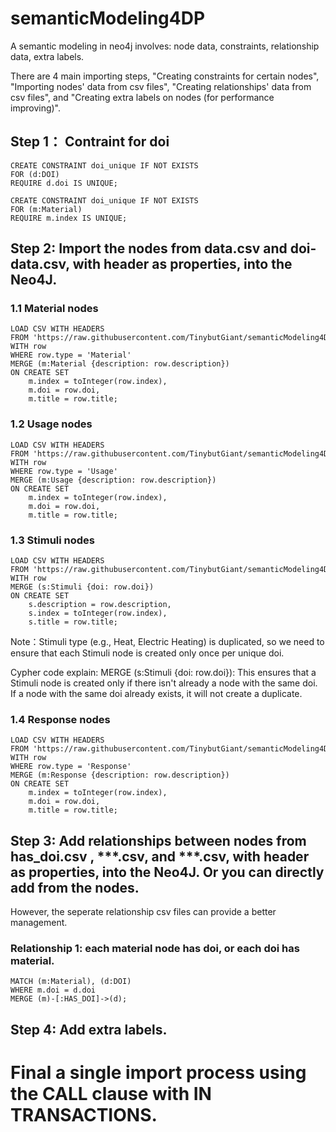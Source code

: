 # semanticModeling4DP
A semantic modeling in neo4j involves: node data, constraints, relationship data, extra labels.

There are 4 main importing steps, "Creating constraints for certain nodes", "Importing nodes' data from csv files", "Creating relationships' data from csv files", and "Creating extra labels on nodes (for performance improving)".

## Step 1： Contraint for doi
```	
CREATE CONSTRAINT doi_unique IF NOT EXISTS
FOR (d:DOI)
REQUIRE d.doi IS UNIQUE;

CREATE CONSTRAINT doi_unique IF NOT EXISTS
FOR (m:Material)
REQUIRE m.index IS UNIQUE;
```

## Step 2: Import the nodes from data.csv and doi-data.csv, with header as properties, into the Neo4J.

### 1.1 Material nodes
```
LOAD CSV WITH HEADERS 
FROM 'https://raw.githubusercontent.com/TinybutGiant/semanticModeling4DP/main/data.csv' AS row
WITH row
WHERE row.type = 'Material'
MERGE (m:Material {description: row.description})
ON CREATE SET 
	m.index = toInteger(row.index), 
	m.doi = row.doi, 
	m.title = row.title;
```
### 1.2 Usage nodes
```
LOAD CSV WITH HEADERS 
FROM 'https://raw.githubusercontent.com/TinybutGiant/semanticModeling4DP/main/data.csv' AS row
WITH row
WHERE row.type = 'Usage'
MERGE (m:Usage {description: row.description})
ON CREATE SET 
	m.index = toInteger(row.index), 
	m.doi = row.doi, 
	m.title = row.title;
```
### 1.3 Stimuli nodes
```
LOAD CSV WITH HEADERS 
FROM 'https://raw.githubusercontent.com/TinybutGiant/semanticModeling4DP/main/data.csv' AS row
WITH row
MERGE (s:Stimuli {doi: row.doi})
ON CREATE SET 
	s.description = row.description,  
	s.index = toInteger(row.index),  
	s.title = row.title;        
```
Note：Stimuli type (e.g., Heat, Electric Heating) is duplicated, so we need to ensure that each Stimuli node is created only once per unique doi.

Cypher code explain: MERGE (s:Stimuli {doi: row.doi}): This ensures that a Stimuli node is created only if there isn't already a node with the same doi. If a node with the same doi already exists, it will not create a duplicate.

### 1.4 Response nodes
```
LOAD CSV WITH HEADERS 
FROM 'https://raw.githubusercontent.com/TinybutGiant/semanticModeling4DP/main/data.csv' AS row
WITH row
WHERE row.type = 'Response'
MERGE (m:Response {description: row.description})
ON CREATE SET 
	m.index = toInteger(row.index), 
	m.doi = row.doi, 
	m.title = row.title;
```
## Step 3: Add relationships between nodes from has_doi.csv , ***.csv, and ***.csv, with header as properties, into the Neo4J. Or you can directly add from the nodes.
However, the seperate relationship csv files can provide a better management.

### Relationship 1: each material node has doi, or each doi has material. 
```	
MATCH (m:Material), (d:DOI)
WHERE m.doi = d.doi
MERGE (m)-[:HAS_DOI]->(d);
```
## Step 4: Add extra labels.



# Final a single import process using the CALL clause with IN TRANSACTIONS.


